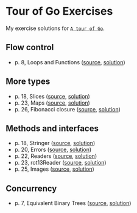 # Tour of Go Exercises

My exercise solutions for [`A tour of Go`](https://go.dev/tour/list).

## Flow control
- p. 8, Loops and Functions ([source](https://go.dev/tour/flowcontrol/8), [solution](flowcontrol-loops-and-functions.go))
## More types
- p. 18, Slices ([source](https://go.dev/tour/moretypes/18), [solution](moretypes-slices.go))
- p. 23, Maps ([source](https://go.dev/tour/moretypes/23), [solution](moretypes-maps.go))
- p. 26, Fibonacci closure ([source](https://go.dev/tour/moretypes/26), [solution](moretypes-fibonacci-closure.go))
## Methods and interfaces
- p. 18, Stringer ([source](https://go.dev/tour/methods/18), [solution](methods-stringers.go))
- p. 20, Errors ([source](https://go.dev/tour/methods/20), [solution](methods-errors.go))
- p. 22, Readers ([source](https://go.dev/tour/methods/22), [solution](methods-readers.go))
- p. 23, rot13Reader ([source](https://go.dev/tour/methods/23), [solution](methods-rot13reader.go))
- p. 25, Images ([source](https://go.dev/tour/methods/25), [solution](methods-images.go))
## Concurrency
- p. 7, Equivalent Binary Trees ([source](https://go.dev/tour/concurrency/7), [solution](concurrency-equivalent-binary-trees.go))